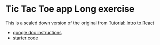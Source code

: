 # Tic Tac Toe app Long exercise 
This is a scaled down version of the original from [Tutorial: Intro to React](https://reactjs.org/tutorial/tutorial.html)

* [google doc instructions](https://docs.google.com/document/d/1ejL-pGMD9yBJ5YntDUi8UgduppL6SseuGx5t6WoWVX0/edit?usp=sharing)
* [starter code](https://codepen.io/gaearon/pen/oWWQNa)
